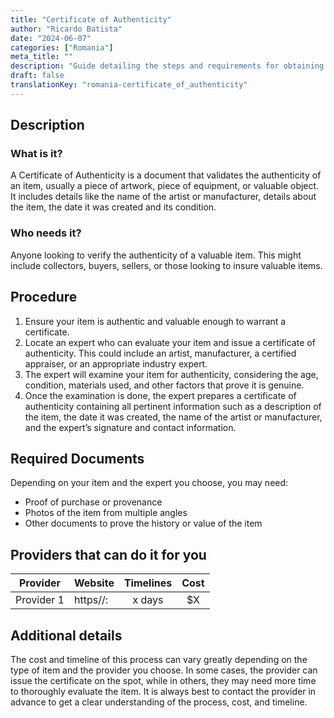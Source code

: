 ```yaml
---
title: "Certificate of Authenticity"
author: "Ricardo Batista"
date: "2024-06-07"
categories: ["Romania"]
meta_title: ""
description: "Guide detailing the steps and requirements for obtaining a Certificate of Authenticity in Romania."
draft: false
translationKey: "romania-certificate_of_authenticity"
---
```


## Description
### What is it?
A Certificate of Authenticity is a document that validates the authenticity of an item, usually a piece of artwork, piece of equipment, or valuable object. It includes details like the name of the artist or manufacturer, details about the item, the date it was created and its condition. 
### Who needs it?
Anyone looking to verify the authenticity of a valuable item. This might include collectors, buyers, sellers, or those looking to insure valuable items. 

## Procedure
1. Ensure your item is authentic and valuable enough to warrant a certificate.
2. Locate an expert who can evaluate your item and issue a certificate of authenticity. This could include an artist, manufacturer, a certified appraiser, or an appropriate industry expert.
3. The expert will examine your item for authenticity, considering the age, condition, materials used, and other factors that prove it is genuine.
4. Once the examination is done, the expert prepares a certificate of authenticity containing all pertinent information such as a description of the item, the date it was created, the name of the artist or manufacturer, and the expert’s signature and contact information.

## Required Documents
Depending on your item and the expert you choose, you may need:
- Proof of purchase or provenance
- Photos of the item from multiple angles
- Other documents to prove the history or value of the item

## Providers that can do it for you

| Provider        |     Website     |     Timelines    |       Cost      |
| --------------- | --------------- |  :-------------: | :-------------: |
| Provider 1      |  https//:       |      x days      |        $X       |

## Additional details
The cost and timeline of this process can vary greatly depending on the type of item and the provider you choose. In some cases, the provider can issue the certificate on the spot, while in others, they may need more time to thoroughly evaluate the item. It is always best to contact the provider in advance to get a clear understanding of the process, cost, and timeline.